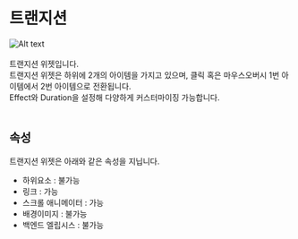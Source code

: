 # 트랜지션
![Alt text](/img/property-transition.png)<br /><br />
트랜지션 위젯입니다.<br />
트랜지션 위젯은 하위에 2개의 아이템을 가지고 있으며, 클릭 혹은 마우스오버시 1번 아이템에서 2번 아이템으로 전환됩니다.<br />
Effect와 Duration을 설정해 다양하게 커스터마이징 가능합니다.<br /><br />


## 속성
트랜지션 위젯은 아래와 같은 속성을 지닙니다.

* 하위요소 : 불가능
* 링크 : 가능
* 스크롤 애니메이터 : 가능
* 배경이미지 : 불가능
* 백엔드 엘립시스 : 불가능
<br />

